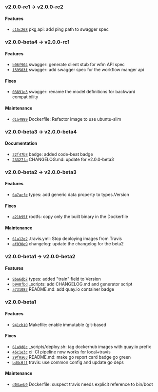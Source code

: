 ### v2.0.0-rc1 -> v2.0.0-rc2

#### Features

- [`c15c268`](https://github.com/deis/workflow-manager/commit/c15c268e42ac1769b8037e5fe3d0aeb2cd2f2e4d) pkg,api: add ping path to swagger spec

### v2.0.0-beta4 -> v2.0.0-rc1

#### Features

 - [`b06f904`](https://github.com/deis/workflow-manager/commit/b06f9049e0c215c707882ad5073700fd706a355f) swagger: generate client stub for wfm API spec
 - [`159503f`](https://github.com/deis/workflow-manager/commit/159503fa960ba1e77ed42332dd9276ea753bd9df) swagger: add swagger spec for the workflow manger api

#### Fixes

 - [`03891e3`](https://github.com/deis/workflow-manager/commit/03891e3bddbfe156005cd7f7ea7024a6e2860377) swagger: rename the model definitions for backward compatibility

#### Maintenance

 - [`d1a4889`](https://github.com/deis/workflow-manager/commit/d1a488933be8a808fd918e47ecd9a085eff17db3) Dockerfile: Refactor image to use ubuntu-slim

### v2.0.0-beta3 -> v2.0.0-beta4

#### Documentation

 - [`32f47b8`](https://github.com/deis/workflow-manager/commit/32f47b89c255d05cbcd084f068b09dec94f7ad7b) badge: added code-beat badge
 - [`23327fa`](https://github.com/deis/workflow-manager/commit/23327faf3659c7a127c300c1a139f8a1f08a26b5) CHANGELOG.md: update for v2.0.0-beta3

### v2.0.0-beta2 -> v2.0.0-beta3

#### Features

 - [`6a7acfe`](https://github.com/deis/workflow-manager/commit/6a7acfe9d13bb7c289d24e3f01b0029c10df0cec) types: add generic data property to types.Version

#### Fixes

 - [`a21b95f`](https://github.com/deis/workflow-manager/commit/a21b95fc764d444a19a375bb1fe99a5c98a67432) rootfs: copy only the built binary in the Dockerfile

#### Maintenance

 - [`61a12e2`](https://github.com/deis/workflow-manager/commit/61a12e2200c7082724fce80213547f04cf50d29e) .travis.yml: Stop deploying images from Travis
 - [`af030e9`](https://github.com/deis/workflow-manager/commit/af030e9bc7b7379ed15228b7ebbe8431674070c6) changelog: update the changelog for the beta2

### v2.0.0-beta1 -> v2.0.0-beta2

#### Features

 - [`9ba6db7`](https://github.com/deis/workflow-manager/commit/9ba6db795f8a490d760f11e48ef7070ca832fe22) types: added "train" field to Version
 - [`b948fbd`](https://github.com/deis/workflow-manager/commit/b948fbd63c93f4d80d928c966bc8679fdcef8cad) _scripts: add CHANGELOG.md and generator script
 - [`a731083`](https://github.com/deis/workflow-manager/commit/a7310831d52fcd9a3a5f937d0e27943488a29d13) README.md: add quay.io container badge

### v2.0.0-beta1

#### Features

 - [`941cb10`](https://github.com/deis/workflow-manager/commit/941cb102db4af4eb9cc3270af5220ab617c08a14) Makefile: enable immutable (git-based

#### Fixes

 - [`61a9d8c`](https://github.com/deis/workflow-manager/commit/61a9d8c11367e21b7f1f9f76708a517cb9828c61) _scripts/deploy.sh: tag dockerhub images with quay.io prefix
 - [`46c1e3c`](https://github.com/deis/workflow-manager/commit/46c1e3cc240c012b9ded3fb6434998135b24858e) ci: CI pipeline now works for local+travis
 - [`29f0a63`](https://github.com/deis/workflow-manager/commit/29f0a63b727b1fa10c811fd794254b577333ae81) README.md: make go report card badge go green
 - [`bd4c6ff`](https://github.com/deis/workflow-manager/commit/bd4c6ffe9150d24b5d29c7a311e46faba2068704) travis: use common config and update go deps

#### Maintenance

 - [`d04aeb9`](https://github.com/deis/workflow-manager/commit/d04aeb9bab83da21b91a4f93132e96fc664e0820) Dockerfile: suspect travis needs explicit reference to bin/boot
